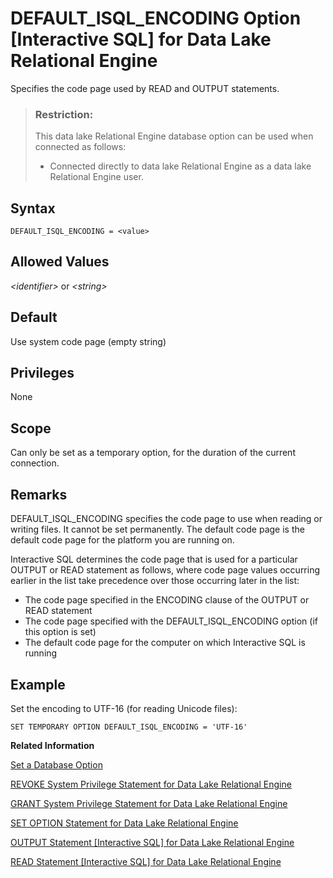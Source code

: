 <!-- loioa63407dc84f210158c18c91e4587106b -->

# DEFAULT\_ISQL\_ENCODING Option \[Interactive SQL\] for Data Lake Relational Engine

Specifies the code page used by READ and OUTPUT statements.



> ### Restriction:  
> This data lake Relational Engine database option can be used when connected as follows:
> 
> -   Connected directly to data lake Relational Engine as a data lake Relational Engine user.



<a name="loioa63407dc84f210158c18c91e4587106b__section_zx3_g24_hrb"/>

## Syntax

```
DEFAULT_ISQL_ENCODING = <value>
```



<a name="loioa63407dc84f210158c18c91e4587106b__iq_refso_489"/>

## Allowed Values

*<identifier\>* or *<string\>*



<a name="loioa63407dc84f210158c18c91e4587106b__iq_refso_490"/>

## Default

Use system code page \(empty string\)



<a name="loioa63407dc84f210158c18c91e4587106b__section_kdj_f4g_kqb"/>

## Privileges

None



<a name="loioa63407dc84f210158c18c91e4587106b__iq_refso_491"/>

## Scope

Can only be set as a temporary option, for the duration of the current connection.



<a name="loioa63407dc84f210158c18c91e4587106b__iq_refso_492"/>

## Remarks

DEFAULT\_ISQL\_ENCODING specifies the code page to use when reading or writing files. It cannot be set permanently. The default code page is the default code page for the platform you are running on.

Interactive SQL determines the code page that is used for a particular OUTPUT or READ statement as follows, where code page values occurring earlier in the list take precedence over those occurring later in the list:

-   The code page specified in the ENCODING clause of the OUTPUT or READ statement
-   The code page specified with the DEFAULT\_ISQL\_ENCODING option \(if this option is set\)
-   The default code page for the computer on which Interactive SQL is running



<a name="loioa63407dc84f210158c18c91e4587106b__iq_refso_493"/>

## Example

Set the encoding to UTF-16 \(for reading Unicode files\):

```
SET TEMPORARY OPTION DEFAULT_ISQL_ENCODING = 'UTF-16'
```

**Related Information**  


[Set a Database Option](set-a-database-option-0dcb893.md "You set options with the SET OPTION statement.")

[REVOKE System Privilege Statement for Data Lake Relational Engine](../080-sql-statements/revoke-system-privilege-statement-for-data-lake-relational-engine-a3eadda.md "Removes specific system privileges from specific users and the right to administer the privilege.")

[GRANT System Privilege Statement for Data Lake Relational Engine](../080-sql-statements/grant-system-privilege-statement-for-data-lake-relational-engine-a3dfcb0.md "Grants specific system privileges to users or roles, with or without administrative rights.")

[SET OPTION Statement for Data Lake Relational Engine](../080-sql-statements/set-option-statement-for-data-lake-relational-engine-a625da7.md "Changes options that affect the behavior of the database and its compatibility with Transact-SQL. Setting the value of an option can change the behavior for all users or an individual user, in either a temporary or permanent scope.")

[OUTPUT Statement \[Interactive SQL\] for Data Lake Relational Engine](../080-sql-statements/output-statement-interactive-sql-for-data-lake-relational-engine-a62189f.md "Writes the information retrieved by the current query to a file.")

[READ Statement \[Interactive SQL\] for Data Lake Relational Engine](../080-sql-statements/read-statement-interactive-sql-for-data-lake-relational-engine-a622ae5.md "Reads Interactive SQL (dbisql) statements from a file.")

